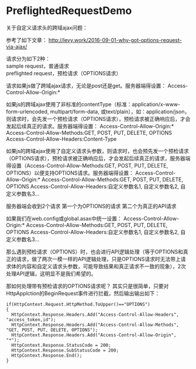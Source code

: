 # PreflightedRequestDemo

关于自定义请求头的跨域ajax问题：

参考了如下文章：
http://levy.work/2016-09-01-why-got-options-request-via-ajax/

请求分为如下2种：  
sample request，普通请求  
preflighted request，预检请求（OPTIONS请求）

请求如果js做了跨域ajax请求，无论是post还是get。服务器端得设置：
Access-Control-Allow-Origin:*

如果js的跨域ajax使用了非标准的contentType（标准：application/x-www-form-urlencoded, multipart/form-data, 或text/plain），如：application/json，则请求时，会先发一个预检请求（OPTIONS请求），预检请求被正确响应后，才会发起后续真正的请求。服务器端得设置：
Access-Control-Allow-Origin:* 
Access-Control-Allow-Methods:GET, POST, PUT, DELETE, OPTIONS
Access-Control-Allow-Headers:Content-Type

如果js的跨域ajax使用了自定义请求头参数，则请求时，也会预先发一个预检请求（OPTIONS请求），预检请求被正确响应后，才会发起后续真正的请求，服务器端得设置（Access-Control-Allow-Methods:GET, POST, PUT, DELETE, OPTIONS）以便支持OPTIONS请求。服务器端得设置：
Access-Control-Allow-Origin:* 
Access-Control-Allow-Methods:GET, POST, PUT, DELETE, OPTIONS
Access-Control-Allow-Headers:自定义参数名1, 自定义参数名2, 自定义参数名3...

服务器端会收到2个请求
第一个为OPTIONS的请求
第二个为真正的API请求

如果我们在web.config或global.asax中统一设置：
Access-Control-Allow-Origin:* 
Access-Control-Allow-Methods:GET, POST, PUT, DELETE, OPTIONS
Access-Control-Allow-Headers:自定义参数名1, 自定义参数名2, 自定义参数名3...

那么遇到预检请求（OPTIONS）时，也会进行API逻辑处理（等于OPTIONS和真正的请求，做了两次一模一样的API逻辑处理，只是OPTIONS请求时无法带上请求体的内容和自定义请求头参数，可能导致结果和真正请求不一致的现象），2次处理API逻辑，这明显不是我们希望的。

那如何处理带有预检请求的OPTIONS请求呢？
其实只是很简单，只要对HttpApplction的BeginRequest事件进行拦截，然后输出输出如下：
```
if(HttpContext.Request.HttpMethod.ToUpper()=="OPTIONS")
{
  HttpContext.Response.Headers.Add("Access-Control-Allow-Headers", "access_token,id"); 
  HttpContext.Response.Headers.Add("Access-Control-Allow-Methods", "GET, POST, PUT, DELETE, OPTIONS"); 
  HttpContext.Response.Headers.Add("Access-Control-Allow-Origin", "*"); 
  HttpContext.Response.StatusCode = 200; 
  HttpContext.Response.SubStatusCode = 200; 
  HttpContext.Response.End();
}
```